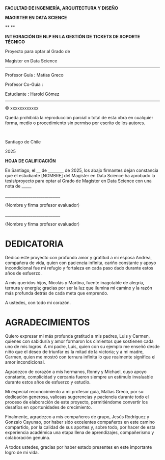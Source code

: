 **FACULTAD DE INGENIERÍA, ARQUITECTURA Y DISEÑO** 

**MAGISTER EN DATA SCIENCE**

** ** 

**INTEGRACIÓN DE NLP EN LA GESTIÓN DE** **TICKETS DE SOPORTE TÉCNICO**

Proyecto para optar al Grado de

Magister en Data Science

  --------------------- ------- ---------------------------------------------
  Profesor Guía            :    Matías Greco

  Profesor Co-Guía         :    

  Estudiante             **:**  Harold Gómez
  --------------------- ------- ---------------------------------------------

© xxxxxxxxxxxx 

Queda prohibida la reproducción parcial o total de esta obra en
cualquier forma, medio o procedimiento sin permiso por escrito de los
autores. 

 

Santiago de Chile 

2025 

**HOJA DE CALIFICACIÓN**

En Santiago, el \_\_ de \_\_\_\_\_\_\_\_ de 2025, los abajo firmantes
dejan constancia que el estudiante \[NOMBRE\] del Magíster en Data
Science ha aprobado la tesis/proyecto para optar al Grado de Magíster en
Data Science con una nota de \_\_\_\_\_

\_\_\_\_\_\_\_\_\_\_\_\_\_\_\_\_\_\_\_\_\_\_\_\_\_\_\_\_

(Nombre y firma profesor evaluador)

\_\_\_\_\_\_\_\_\_\_\_\_\_\_\_\_\_\_\_\_\_\_\_\_\_\_\_\_

(Nombre y firma profesor evaluador)

# DEDICATORIA

Dedico este proyecto con profundo amor y gratitud a mi esposa Andrea,
compañera de vida, quien con paciencia infinita, cariño constante y
apoyo incondicional fue mi refugio y fortaleza en cada paso dado durante
estos años de esfuerzo.

A mis queridos hijos, Nicolás y Martina, fuente inagotable de alegría,
ternura y energía; gracias por ser la luz que ilumina mi camino y la
razón más profunda detrás de cada meta que emprendo.

A ustedes, con todo mi corazón.

# AGRADECIMIENTOS

Quiero expresar mi más profunda gratitud a mis padres, Luis y Carmen,
quienes con sabiduría y amor formaron los cimientos que sostienen cada
uno de mis logros. A mi padre, Luis, quien con su ejemplo me enseñó
desde niño que el deseo de triunfar es la mitad de la victoria; y a mi
madre, Carmen, quien me mostró con ternura infinita lo que realmente
significa el amor incondicional.

Agradezco de corazón a mis hermanos, Ronny y Michael, cuyo apoyo
constante, complicidad y cercanía fueron siempre un estímulo invaluable
durante estos años de esfuerzo y estudio.

Mi especial reconocimiento a mi profesor guía, Matías Greco, por su
dedicación generosa, valiosas sugerencias y paciencia durante todo el
proceso de elaboración de este proyecto, permitiéndome convertir los
desafíos en oportunidades de crecimiento.

Finalmente, agradezco a mis compañeros de grupo, Jesús Rodríguez y
Gonzalo Cayunao, por haber sido excelentes compañeros en este camino
compartido, por la calidad de sus aportes y, sobre todo, por hacer de
esta experiencia académica una etapa llena de aprendizajes, compañerismo
y colaboración genuina.

A todos ustedes, gracias por haber estado presentes en este importante
logro de mi vida.
